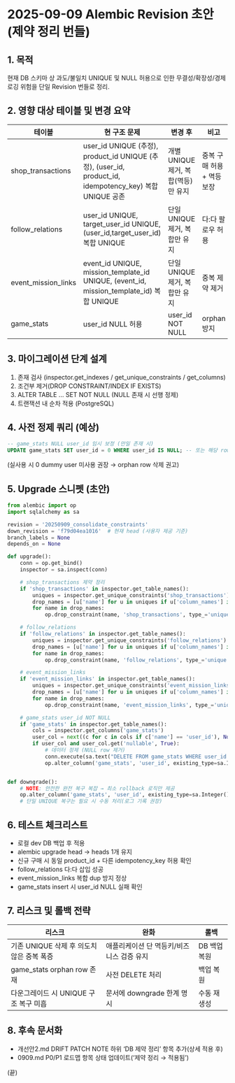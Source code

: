 # 2025-09-09 Alembic Revision 초안 (제약 정리 번들)

## 1. 목적
현재 DB 스키마 상 과도/불일치 UNIQUE 및 NULL 허용으로 인한 무결성/확장성/경제 로깅 위험을 단일 Revision 번들로 정리.

## 2. 영향 대상 테이블 및 변경 요약
| 테이블 | 현 구조 문제 | 변경 후 | 비고 |
|--------|--------------|---------|------|
| shop_transactions | user_id UNIQUE (추정), product_id UNIQUE (추정), (user_id, product_id, idempotency_key) 복합 UNIQUE 공존 | 개별 UNIQUE 제거, 복합(멱등)만 유지 | 중복 구매 허용 + 멱등 보장 |
| follow_relations | user_id UNIQUE, target_user_id UNIQUE, (user_id,target_user_id) 복합 UNIQUE | 단일 UNIQUE 제거, 복합만 유지 | 다:다 팔로우 허용 |
| event_mission_links | event_id UNIQUE, mission_template_id UNIQUE, (event_id, mission_template_id) 복합 UNIQUE | 단일 UNIQUE 제거, 복합만 유지 | 중복 제약 제거 |
| game_stats | user_id NULL 허용 | user_id NOT NULL | orphan 방지 |

## 3. 마이그레이션 단계 설계
1) 존재 검사 (inspector.get_indexes / get_unique_constraints / get_columns)
2) 조건부 제거(DROP CONSTRAINT/INDEX IF EXISTS)
3) ALTER TABLE ... SET NOT NULL (NULL 존재 시 선행 정제)
4) 트랜잭션 내 순차 적용 (PostgreSQL)

## 4. 사전 정제 쿼리 (예상)
```sql
-- game_stats NULL user_id 임시 보정 (만일 존재 시)
UPDATE game_stats SET user_id = 0 WHERE user_id IS NULL; -- 또는 해당 row 삭제/아카이브 전략 선택
```
(실사용 시 0 dummy user 미사용 권장 → orphan row 삭제 권고)

## 5. Upgrade 스니펫 (초안)
```python
from alembic import op
import sqlalchemy as sa

revision = '20250909_consolidate_constraints'
down_revision = 'f79d04ea1016'  # 현재 head (사용자 제공 기준)
branch_labels = None
depends_on = None

def upgrade():
    conn = op.get_bind()
    inspector = sa.inspect(conn)

    # shop_transactions 제약 정리
    if 'shop_transactions' in inspector.get_table_names():
        uniques = inspector.get_unique_constraints('shop_transactions')
        drop_names = [u['name'] for u in uniques if u['column_names'] in (['user_id'], ['product_id'])]
        for name in drop_names:
            op.drop_constraint(name, 'shop_transactions', type_='unique')

    # follow_relations
    if 'follow_relations' in inspector.get_table_names():
        uniques = inspector.get_unique_constraints('follow_relations')
        drop_names = [u['name'] for u in uniques if u['column_names'] in (['user_id'], ['target_user_id'])]
        for name in drop_names:
            op.drop_constraint(name, 'follow_relations', type_='unique')

    # event_mission_links
    if 'event_mission_links' in inspector.get_table_names():
        uniques = inspector.get_unique_constraints('event_mission_links')
        drop_names = [u['name'] for u in uniques if u['column_names'] in (['event_id'], ['mission_template_id'])]
        for name in drop_names:
            op.drop_constraint(name, 'event_mission_links', type_='unique')

    # game_stats user_id NOT NULL
    if 'game_stats' in inspector.get_table_names():
        cols = inspector.get_columns('game_stats')
        user_col = next((c for c in cols if c['name'] == 'user_id'), None)
        if user_col and user_col.get('nullable', True):
            # 데이터 정제 (NULL row 제거)
            conn.execute(sa.text("DELETE FROM game_stats WHERE user_id IS NULL"))
            op.alter_column('game_stats', 'user_id', existing_type=sa.Integer(), nullable=False)


def downgrade():
    # NOTE: 안전한 완전 복구 복잡 → 최소 rollback 로직만 제공
    op.alter_column('game_stats', 'user_id', existing_type=sa.Integer(), nullable=True)
    # 단일 UNIQUE 복구는 필요 시 수동 처리(로그 기록 권장)
```

## 6. 테스트 체크리스트
- 로컬 dev DB 백업 후 적용
- alembic upgrade head → heads 1개 유지
- 신규 구매 시 동일 product_id + 다른 idempotency_key 허용 확인
- follow_relations 다:다 삽입 성공
- event_mission_links 복합 dup 방지 정상
- game_stats insert 시 user_id NULL 실패 확인

## 7. 리스크 및 롤백 전략
| 리스크 | 완화 | 롤백 |
|--------|------|------|
| 기존 UNIQUE 삭제 후 의도치 않은 중복 폭증 | 애플리케이션 단 멱등키/비즈니스 검증 유지 | DB 백업 복원 |
| game_stats orphan row 존재 | 사전 DELETE 처리 | 백업 복원 |
| 다운그레이드 시 UNIQUE 구조 복구 미흡 | 문서에 downgrade 한계 명시 | 수동 재생성 |

## 8. 후속 문서화
- 개선안2.md DRIFT PATCH NOTE 하위 ‘DB 제약 정리’ 항목 추가(상세 적용 후)
- 0909.md P0/P1 로드맵 항목 상태 업데이트(‘제약 정리 → 적용됨’)

(끝)
